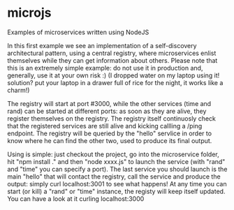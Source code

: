# microjs
Examples of microservices written using NodeJS

In this first example we see an implementation of a self-discovery architectural pattern, using a central registry, where microservices enlist themselves while they can get information about others. Please note that this is an extremely simple example: do not use it in production and, generally, use it at your own risk :) (I dropped water on my laptop using it! solution? put your laptop in a drawer full of rice for the night, it works like a charm!)

The registry will start at port #3000, while the other services (time and rand) can be started at different ports: as soon as they are alive, they register themselves on the registry. The registry itself continuosly check that the registered services are still alive and kicking callling a /ping endpoint. The registry will be queried by the "hello" servlice in order to know where he can find the other two, used to produce its final output.

Using is simple: just checkout the project, go into the microservice folder, hit "npm install ." and then "node xxxx.js" to launch the service (with "rand" and "time" you can specify a port). The last service you should launch is the main "hello" that will contact the registry, call the service and produce the output: simply curl localhost:3001 to see what happens! At any time you can start (or kill) a "rand" or "time" instance, the registy will keep itself updated. You can have a look at it curling localhost:3000
